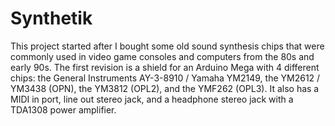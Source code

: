 
Synthetik
=========

This project started after I bought some old sound synthesis chips that were commonly used in
video game consoles and computers from the 80s and early 90s.  The first revision is a shield
for an Arduino Mega with 4 different chips: the General Instruments AY-3-8910 / Yamaha YM2149,
the YM2612 / YM3438 (OPN), the YM3812 (OPL2), and the YMF262 (OPL3).  It also has a MIDI in
port, line out stereo jack, and a headphone stereo jack with a TDA1308 power amplifier.

